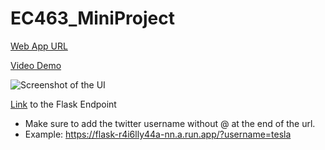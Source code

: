 # EC463_MiniProject


[Web App URL](https://ec463-mini-project-da654.web.app/)

[Video Demo](https://drive.google.com/file/d/1MlvihRrraczKqDAS_YWs1E505fMOzIcy/view?usp=sharing)

![Screenshot of the UI](https://user-images.githubusercontent.com/80056290/192177352-d7a86d2f-6191-4445-8cf0-9c9a4894b985.jpg)

[Link](https://flask-r4i6lly44a-nn.a.run.app/?username=) to the Flask Endpoint
- Make sure to add the twitter username without @ at the end of the url.
- Example: https://flask-r4i6lly44a-nn.a.run.app/?username=tesla
